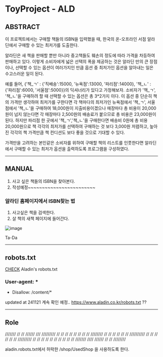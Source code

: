# ToyProject - ALD

## ABSTRACT

 이 프로젝트에서는 구매할 책들의 ISBN을 입력했을 때, 한국의 온-오프라인 서점 알라딘에서 구매할 수 있는 최저가를 도출한다. 

 알라딘은 새 책을 판매할 뿐만 아니라 중고책들도 훼손의 정도에 따라 가격을 차등하여 판매하고 있다.
이렇게 소비자에게 넓은 선택의 폭을 제공하는 것은 알라딘 만의 큰 장점이나, 선택할 수 있는 옵션이 여러가지인 만큼 옵션 중 최저가인 옵션을 알아내는 일은 수고스러운 일이 된다. 

 예를 들어, {'책_ㄱ' : {'직배송':15000, '뉴욕점':13000, '파리점':14000}, '책_ㄴ' : {'파리점':6000, '서울점':5000}}의 딕셔너리가 있다고 가정해보자.
소비자가 '책_ㄱ', '책_ㄴ'을 구매하려 할 때 선택할 수 있는 옵션은 총 3*2가지 이다. 
이 옵션 중 단순히 책의 가격만 생각하여 최저가를 구한다면 각 책마다의 최저가인 뉴욕점에서 '책_ㄱ', 서울점에서 '책_ㄴ'을 구매하여 18,000원이 지출비용이겠으나 매장마다 총 비용이 20,000원이 넘지 않는다면 각 매장마다 2,500원의 배송료가 붙으므로 총 비용은 23,000원이 된다.
하지만 파리점 한 곳에서 '책_ㄱ','책_ㄴ'을 구매한다면 배송비 0원에 총 비용 20,000원으로 책 각각의 최저가를 선택하여 구매하는 것 보다 3,000원 저렴하고, 높아진 각각의 책 가격만큼 책 컨디션도 보다 좋을 것으로 기대할 수 있다. 

 가격만을 고려하는 본인같은 소비자를 위하여 구매할 책의 리스트를 인풋한다면 알라딘에서 구매할 수 있는 최저가 옵션을 출력하도록 프로그램을 구성하였다.


---

## MANUAL

1. 사고 싶은 책들의 ISBN을 찾아본다.
2. 작성예정~~~~~~~~~~~~~~~~~~~~~~~~

### 알라딘 홈페이지에서 ISBN찾는 법

1. 사고싶은 책을 검색한다.
2. 살 책의 새책 페이지에 들어간다.
 
![image](https://github.com/uoahy-6uoas/proj-ALD/assets/144662602/9edbcbfc-c987-4ee4-92a2-e7fdf6bc48d1)

Ta-Da

---


## robots.txt

[CHECK](https://www.aladin.co/robots.txt) Aladin's robots.txt

### User-agent: *
* Disallow: /content/*

updated at 241121
계속 확인 예정..
https://www.aladin.co.kr/robots.txt ??

---

## Role
 ///////    //      //     //////        ///       /////////
//          //      //   //      //     // //    //
////////    //      //   //      //    //   //   //////////
//    //    //      //   //      //   /////////          //
//    //     //    //    //      //  //      //         // 
///////        ////        //////    //      //  ////////

aladin.robots.txt에서 허락한 /shop/UsedShop 을 사용하도록 한다.
